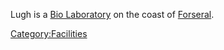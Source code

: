 Lugh is a [Bio Laboratory](Bio_Laboratory.md) on the coast of
[Forseral](Forseral.md).

[Category:Facilities](Category:Facilities.md)

